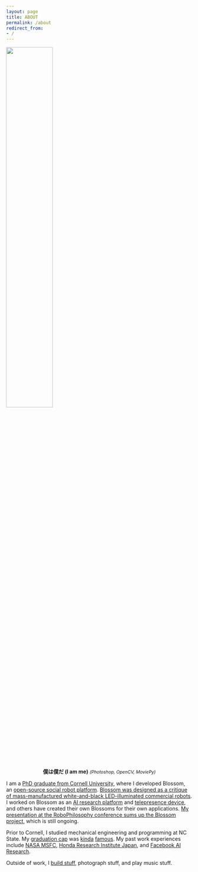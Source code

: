 ```yaml
---
layout: page
title: ABOUT
permalink: /about
redirect_from:
- /
---
```

<div width="70%">
    <img src="/assets/img/boku_bw.gif" width="50%">
    <div style="text-align:center; font-weight:normal" href="/assets/main.css">
        <!-- I am Michael Suguitan. -->
        <span style="font-weight:bold">僕は僕だ (I am me)</span>
        <span style="font-size:12px"><i>(Photoshop, OpenCV, MoviePy)</i></span>
    </div>
</div>
<!-- I am [Michael Suguitan](https://scholar.google.com/citations?user=LzEyxcsAAAAJ). -->

I am a [PhD graduate from Cornell University](/research), where I developed Blossom, an [open-source social robot platform](https://github.com/hrc2/blossom-public).
[Blossom was designed as a critique of mass-manufactured white-and-black LED-illuminated commercial robots](https://spectrum.ieee.org/blossom-a-creative-handmade-approach-to-social-robotics-from-cornell-and-google#toggle-gdpr).
I worked on Blossom as an [AI research platform](https://www.youtube.com/watch?v=mP8qEnDWCH0) and [telepresence device](https://www.youtube.com/watch?v=5M7a0qXfySc), and others have created their own Blossoms for their own applications.
[My presentation at the RoboPhilosophy conference sums up the Blossom project](https://www.youtube.com/watch?v=si2D6TpGEFE&feature=youtu.be), which is still ongoing.

Prior to Cornell, I studied mechanical engineering and programming at NC State. My [graduation cap](https://www.youtube.com/watch?v=Xa3o3T9DAQA&ab_channel=MichaelSuguitan) was [kinda](https://www.facebook.com/watch/?v=280843082514460) [famous](https://www.reddit.com/r/gifs/comments/4gzqs6/a_robotic_automatic_wireless_selfturning/). My past work experiences include [NASA MSFC](https://www.nasa.gov/centers/marshall/home/index.html), [Honda Research Institute Japan](http://www.jp.honda-ri.com), and [Facebook AI Research](https://ai.facebook.com/research/). 

Outside of work, I [build stuff](/eng),
photograph stuff,
and play music stuff.
<!-- </div> -->

<!-- ![digital montage](/assets/img/boku_bw.gif){width: 200px;} -->
<!-- ![digital montage](/assets/img/boku_bw.gif =250x) -->
